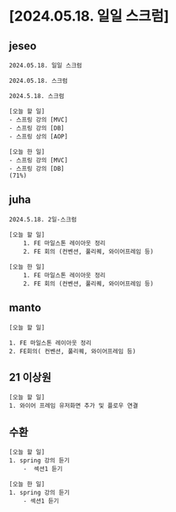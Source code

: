 # [2024.05.18. 일일 스크럼]
## jeseo
	2024.05.18. 일일 스크럼

	2024.05.18. 스크럼

	2024.5.18. 스크럼

	[오늘 할 일]
	- 스프링 강의 [MVC]
	- 스프링 강의 [DB]
	- 스프링 상의 [AOP]
	
	[오늘 한 일]
	- 스프링 강의 [MVC]
	- 스프링 강의 [DB]
	(71%)


## juha
	2024.5.18. 2일-스크럼

	[오늘 할 일]
	    1. FE 마일스톤 레이아웃 정리
	    2. FE 회의 (컨벤션, 풀리퀘, 와이어프레임 등)
	
	[오늘 한 일]
	    1. FE 마일스톤 레이아웃 정리
	    2. FE 회의 (컨벤션, 풀리퀘, 와이어프레임 등)


## manto
	[오늘 할 일]
	
	1. FE 마일스톤 레이아웃 정리
	2. FE회의( 컨벤션, 풀리퀘, 와이어프레임 등)


## 21 이상원
	[오늘 할 일]
	1. 와이어 프레임 유저화면 추가 및 플로우 연결


## 수환
	[오늘 할 일]
	1. spring 강의 듣기
	    -  섹션1 듣기
	
	[오늘 한 일]
	1. spring 강의 듣기
	    - 섹션1 듣기


